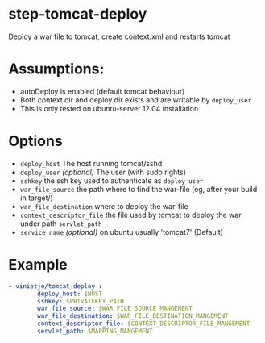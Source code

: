 step-tomcat-deploy
==================

Deploy a war file to tomcat, create context.xml and restarts tomcat

# Assumptions:
* autoDeploy is enabled (default tomcat behaviour)
* Both context dir and deploy dir exists and are writable by `deploy_user`
* This is only tested on ubuntu-server 12.04 installation


# Options
* `deploy_host` The host running tomcat/sshd
* `deploy_user` _(optional)_ The user (with sudo rights)
* `sshkey` the ssh key used to authenticate as `deploy user`
* `war_file_source` the path where to find the war-file (eg, after your build in target/)
* `war_file_destination` where to deploy the war-file
* `context_descriptor_file` the file used by tomcat to deploy the war under path `servlet_path`
* `service_name` _(optional)_ on ubuntu usually 'tomcat7' (Default)


# Example
```yaml
- vinietje/tomcat-deploy :
        deploy_host: $HOST
        sshkey: $PRIVATEKEY_PATH
        war_file_source: $WAR_FILE_SOURCE_MANGEMENT
        war_file_destination: $WAR_FILE_DESTINATION_MANGEMENT
        context_descriptor_file: $CONTEXT_DESCRIPTOR_FILE_MANGEMENT
        servlet_path: $MAPPING_MANGEMENT
```